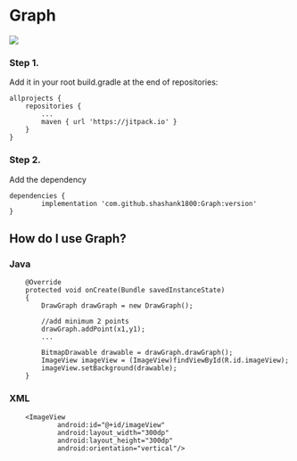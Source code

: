 # Graph
[![](https://jitpack.io/v/shashank1800/Graph.svg)](https://jitpack.io/#shashank1800/Graph)

### Step 1. 
Add it in your root build.gradle at the end of repositories:

	allprojects {
		repositories {
			...
			maven { url 'https://jitpack.io' }
		}
	}

### Step 2. 
Add the dependency

	dependencies {
	        implementation 'com.github.shashank1800:Graph:version'
	}
 
## How do I use Graph?

### Java
```
	@Override
	protected void onCreate(Bundle savedInstanceState)
	{
		DrawGraph drawGraph = new DrawGraph();
		
		//add minimum 2 points
		drawGraph.addPoint(x1,y1);
		...
		
		BitmapDrawable drawable = drawGraph.drawGraph();
		ImageView imageView = (ImageView)findViewById(R.id.imageView);
		imageView.setBackground(drawable);
	}
```
		
### XML

```
	<ImageView
            android:id="@+id/imageView"
            android:layout_width="300dp"
            android:layout_height="300dp"
            android:orientation="vertical"/>
```

